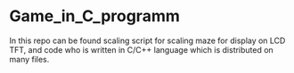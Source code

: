 # Game_in_C_programm
 In this repo can be found scaling script for scaling maze for display on LCD TFT, and code who is written in C/C++ language which is distributed on many files.

